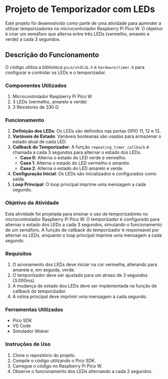 # Projeto de Temporizador com LEDs

Este projeto foi desenvolvido como parte de uma atividade para aprender a utilizar temporizadores no microcontrolador Raspberry Pi Pico W. O objetivo é criar um semáforo que alterna entre três LEDs (vermelho, amarelo e verde) a cada 3 segundos.

## Descrição do Funcionamento

O código utiliza a biblioteca `pico/stdlib.h` e `hardware/timer.h` para configurar e controlar os LEDs e o temporizador.

### Componentes Utilizados

1. Microcontrolador Raspberry Pi Pico W
2. 3 LEDs (vermelho, amarelo e verde)
3. 3 Resistores de 330 Ω

### Funcionamento

1. **Definição dos LEDs**: Os LEDs são definidos nas portas GPIO 11, 12 e 13.
2. **Variáveis de Estado**: Variáveis booleanas são usadas para armazenar o estado atual de cada LED.
3. **Callback do Temporizador**: A função `repeating_timer_callback` é chamada a cada 3 segundos para alternar o estado dos LEDs.
   - **Caso 0**: Alterna o estado do LED verde e vermelho.
   - **Caso 1**: Alterna o estado do LED vermelho e amarelo.
   - **Caso 2**: Alterna o estado do LED amarelo e verde.
4. **Configuração Inicial**: Os LEDs são inicializados e configurados como saída.
5. **Loop Principal**: O loop principal imprime uma mensagem a cada segundo.

### Objetivo da Atividade

Esta atividade foi projetada para ensinar o uso de temporizadores no microcontrolador Raspberry Pi Pico W. O temporizador é configurado para alternar o estado dos LEDs a cada 3 segundos, simulando o funcionamento de um semáforo. A função de callback do temporizador é responsável por alternar os LEDs, enquanto o loop principal imprime uma mensagem a cada segundo.

### Requisitos

1. O acionamento dos LEDs deve iniciar na cor vermelha, alterando para amarela e, em seguida, verde.
2. O temporizador deve ser ajustado para um atraso de 3 segundos (3.000ms).
3. A mudança de estado dos LEDs deve ser implementada na função de callback do temporizador.
4. A rotina principal deve imprimir uma mensagem a cada segundo.

### Ferramentas Utilizadas

- Pico SDK
- VS Code
- Simulador Wokwi

### Instruções de Uso

1. Clone o repositório do projeto.
2. Compile o código utilizando o Pico SDK.
3. Carregue o código no Raspberry Pi Pico W.
4. Observe o funcionamento dos LEDs alternando a cada 3 segundos.